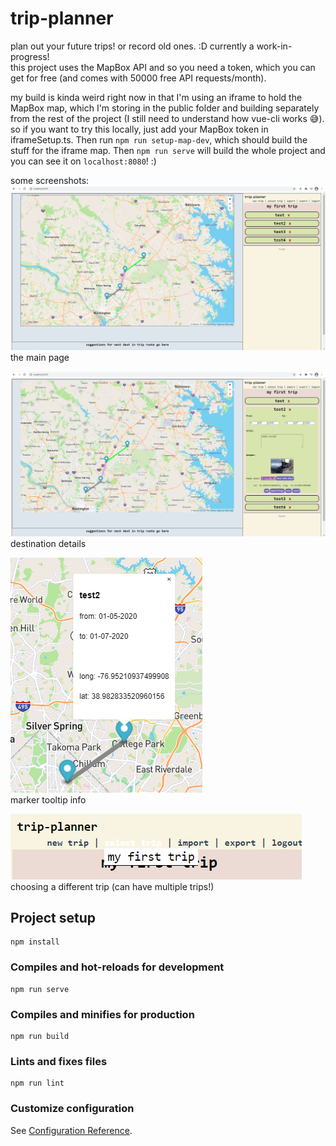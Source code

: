# trip-planner    
    
plan out your future trips! or record old ones. :D currently a work-in-progress!    
this project uses the MapBox API and so you need a token, which you can get for free (and comes with 50000 free API requests/month).    
    
my build is kinda weird right now in that I'm using an iframe to hold the MapBox map, which I'm storing in the public folder and building separately from the rest of the project (I still need to understand how vue-cli works 😅).    
so if you want to try this locally, just add your MapBox token in iframeSetup.ts. Then run `npm run setup-map-dev`, which should build the stuff for the iframe map. Then `npm run serve` will build the whole project and you can see it on `localhost:8080`! :)    
    
some screenshots:    
![the main page](screenshots/screenshot.png)    
the main page    
    
![destination details](screenshots/screenshot2.png)    
destination details   
    
![marker tooltip](screenshots/screenshot4.png)    
marker tooltip info    
    
![trip dropdown menu](screenshots/screenshot3.png)    
choosing a different trip (can have multiple trips!)    
    
## Project setup
```
npm install
```

### Compiles and hot-reloads for development
```
npm run serve
```

### Compiles and minifies for production
```
npm run build
```

### Lints and fixes files
```
npm run lint
```

### Customize configuration
See [Configuration Reference](https://cli.vuejs.org/config/).
